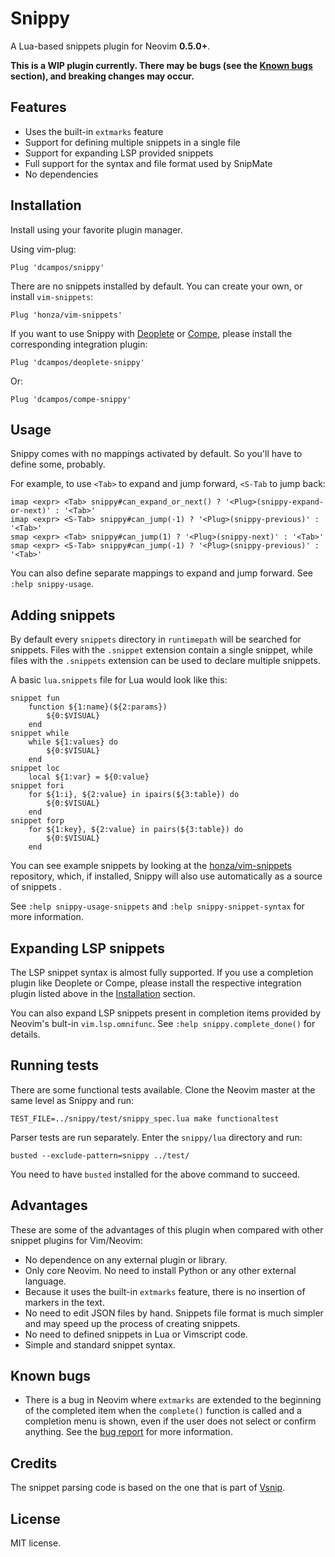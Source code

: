 # Snippy

A Lua-based snippets plugin for Neovim **0.5.0+**.

**This is a WIP plugin currently. There may be bugs (see the [Known bugs](#known-bugs)
section), and breaking changes may occur.**

## Features

* Uses the built-in `extmarks` feature
* Support for defining multiple snippets in a single file
* Support for expanding LSP provided snippets
* Full support for the syntax and file format used by SnipMate
* No dependencies

## Installation

Install using your favorite plugin manager.

Using vim-plug:

```vim
Plug 'dcampos/snippy'
```

There are no snippets installed by default. You can create your own, or install
`vim-snippets`:

```vim
Plug 'honza/vim-snippets'
```

If you want to use Snippy with [Deoplete][2] or [Compe][3], please install the
corresponding integration plugin:

```vim
Plug 'dcampos/deoplete-snippy'
```

Or:

```vim
Plug 'dcampos/compe-snippy'
```

## Usage

Snippy comes with no mappings activated by default. So you'll have to define
some, probably.

For example, to use `<Tab>` to expand and jump forward, `<S-Tab` to jump back:

```vim
imap <expr> <Tab> snippy#can_expand_or_next() ? '<Plug>(snippy-expand-or-next)' : '<Tab>'
imap <expr> <S-Tab> snippy#can_jump(-1) ? '<Plug>(snippy-previous)' : '<Tab>'
smap <expr> <Tab> snippy#can_jump(1) ? '<Plug>(snippy-next)' : '<Tab>'
smap <expr> <S-Tab> snippy#can_jump(-1) ? '<Plug>(snippy-previous)' : '<Tab>'
```

You can also define separate mappings to expand and jump forward. See `:help snippy-usage`.

## Adding snippets

By default every `snippets` directory in `runtimepath` will be searched for
snippets. Files with the `.snippet` extension contain a single snippet, while
files with the `.snippets` extension can be used to declare multiple snippets.

A basic `lua.snippets` file for Lua would look like this:

```vim-snippet
snippet fun
	function ${1:name}(${2:params})
		${0:$VISUAL}
	end
snippet while
	while ${1:values} do
		${0:$VISUAL}
	end
snippet loc
	local ${1:var} = ${0:value}
snippet fori
	for ${1:i}, ${2:value} in ipairs(${3:table}) do
		${0:$VISUAL}
	end
snippet forp
	for ${1:key}, ${2:value} in pairs(${3:table}) do
		${0:$VISUAL}
	end
```

You can see example snippets by looking at the [honza/vim-snippets][4]
repository, which, if installed, Snippy will also use automatically as a source
of snippets .

See `:help snippy-usage-snippets` and `:help snippy-snippet-syntax` for more
information.

## Expanding LSP snippets

The LSP snippet syntax is almost fully supported. If you use a completion plugin
like Deoplete or Compe, please install the respective integration plugin listed
above in the [Installation](#installation) section.

You can also expand LSP snippets present in completion items provided by Neovim's
bult-in `vim.lsp.omnifunc`. See `:help snippy.complete_done()` for details.

## Running tests

There are some functional tests available. Clone the Neovim master at the same
level as Snippy and run:

```
TEST_FILE=../snippy/test/snippy_spec.lua make functionaltest
```

Parser tests are run separately. Enter the `snippy/lua` directory and run:

```
busted --exclude-pattern=snippy ../test/
```

You need to have `busted` installed for the above command to succeed.

## Advantages

These are some of the advantages of this plugin when compared with other snippet plugins for Vim/Neovim:

* No dependence on any external plugin or library.
* Only core Neovim. No need to install Python or any other external language.
* Because it uses the built-in `extmarks` feature, there is no insertion of markers in the text.
* No need to edit JSON files by hand. Snippets file format is much simpler and may speed up the process of creating snippets.
* No need to defined snippets in Lua or Vimscript code.
* Simple and standard snippet syntax.

## Known bugs

* There is a bug in Neovim where `extmarks` are extended to the beginning of the completed item when the `complete()` function is called and a completion menu is shown, even if the user does not select or confirm anything. See the [bug report][1] for more information.

[1]: https://github.com/neovim/neovim/issues/13816
[2]: https://github.com/Shougo/deoplete.nvim
[3]: https://github.com/hrsh7th/nvim-compe
[4]: https://github.com/honza/vim-snippets
[5]: https://github.com/hrsh7th/vim-vsnip

## Credits

The snippet parsing code is based on the one that is part of [Vsnip][5].

## License

MIT license.
